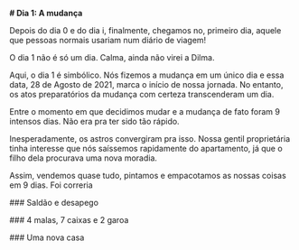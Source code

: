 **# Dia 1: A mudança**



Depois do dia 0 e do dia i, finalmente, chegamos no, primeiro dia, aquele que pessoas normais usariam num diário de viagem! 



O dia 1 não é só um dia. Calma, ainda não virei a Dilma.



Aqui, o dia 1 é simbólico. Nós fizemos a mudança em um único dia e essa data, 28 de Agosto de 2021, marca o início de nossa jornada. No entanto, os  atos preparatórios da mudança com certeza transcenderam um dia. 



Entre o momento em que decidimos mudar e a mudança de fato foram 9 intensos dias. Não era pra ter sido tão rápido.



Inesperadamente, os astros convergiram pra isso. Nossa gentil proprietária tinha  interesse que nós saíssemos rapidamente do apartamento, já que o filho  dela procurava uma nova moradia.





Assim, vendemos quase tudo, pintamos e empacotamos as nossas coisas em 9 dias. Foi correria 





\### Saldão e desapego



\### 4 malas, 7 caixas e 2 garoa



\### Uma nova casa 